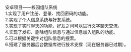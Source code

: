 安卓项目——校园组队系统  
1.实现了用户注册、登录、找回密码的功能。  
2.实现了个人信息系统与好友系统。  
3.实现了实时聊天的功能，好友之间可以进行文字聊天交流。  
4.实现了发布、删除组队信息与通过信息加入组队的功能。  
5.可以根据关键字对组队信息的搜索。  
6.搭建了服务器后台数据库进行技术支撑（现在服务器已过期）。  
